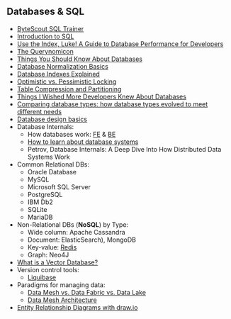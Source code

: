 ## Databases & SQL

- [ByteScout SQL Trainer](https://app.bytescout.com/sql-trainer/index.html)
- [Introduction to SQL](https://sqlbolt.com/)
- [Use the Index, Luke! A Guide to Database Performance for Developers](https://use-the-index-luke.com/)
- [The Querynomicon](https://gvwilson.github.io/sql-tutorial/)
- [Things You Should Know About Databases](https://architecturenotes.co/things-you-should-know-about-databases/)
- [Database Normalization Basics](https://www.lifewire.com/database-normalization-basics-1019735)
- [Database Indexes Explained](https://www.essentialsql.com/what-is-a-database-index/)
- [Optimistic vs. Pessimistic Locking](https://vladmihalcea.com/optimistic-vs-pessimistic-locking/)
- [Table Compression and Partitioning](https://docs.oracle.com/en/database/oracle/oracle-database/21/vldbg/partition-table-compression.html#GUID-F26AFD78-DC1D-4E6B-9B37-375C59FD1787)
- [Things I Wished More Developers Knew About Databases](https://rakyll.medium.com/things-i-wished-more-developers-knew-about-databases-2d0178464f78)
- [Comparing database types: how database types evolved to meet different needs](https://www.prisma.io/dataguide/intro/comparing-database-types)
- [Database design basics](https://support.microsoft.com/office/database-design-basics-eb2159cf-1e30-401a-8084-bd4f9c9ca1f5)
- Database Internals:
    - How databases work: [FE](https://madushandhanushka.wordpress.com/2019/03/26/how-database-works-frontend-architecture/) & [BE](https://madushandhanushka.wordpress.com/2019/03/26/how-database-works-backend-architecture/)
    - [How to learn about database systems](https://blog.bradfieldcs.com/how-to-learn-about-database-systems-40c7432f471d#.5rjlp4fqq)
    - Petrov, Database Internals: A Deep Dive Into How Distributed Data Systems Work
- Common Relational DBs:
    - Oracle Database
    - MySQL
    - Microsoft SQL Server
    - PostgreSQL
    - IBM Db2
    - SQLite
    - MariaDB
- Non-Relational DBs (**NoSQL**) by Type:
    - Wide column: Apache Cassandra
    - Document: ElasticSearch), MongoDB
    - Key-value: [Redis](https://architecturenotes.co/redis/)
    - Graph: Neo4J
- [What is a Vector Database?](https://www.pinecone.io/learn/vector-database/)
- Version control tools:
    - [Liquibase](https://liquibase.org/get-started/quickstart)
- Paradigms for managing data:
  - [Data Mesh vs. Data Fabric vs. Data Lake](https://www.zuar.com/blog/data-mesh-vs-data-fabric-vs-data-lake/)
  - [Data Mesh Architecture](https://www.datamesh-architecture.com/)
- [Entity Relationship Diagrams with draw.io](https://drawio-app.com/blog/entity-relationship-diagrams-with-draw-io/)
